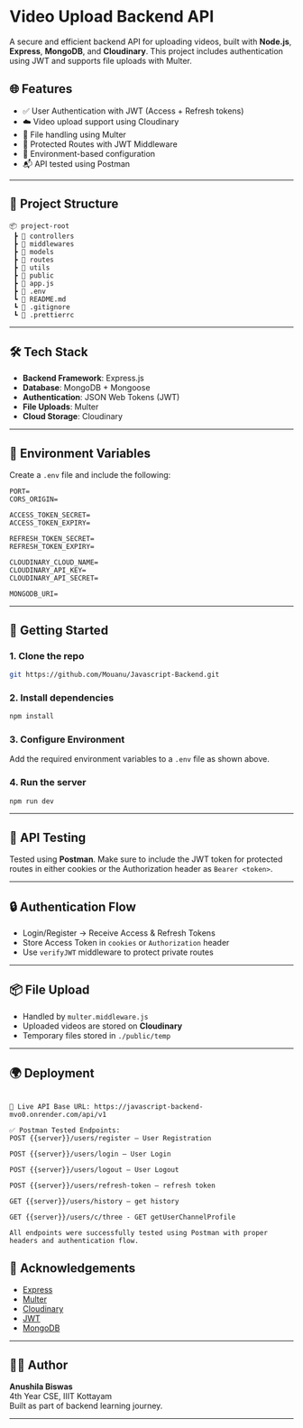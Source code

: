 # Video Upload Backend API

A secure and efficient backend API for uploading videos, built with **Node.js**, **Express**, **MongoDB**, and **Cloudinary**. This project includes authentication using JWT and supports file uploads with Multer.

## 🌐 Features

- ✅ User Authentication with JWT (Access + Refresh tokens)
- ☁️ Video upload support using Cloudinary
- 📂 File handling using Multer
- 🔐 Protected Routes with JWT Middleware
- 🧾 Environment-based configuration
- 📬 API tested using Postman

---

## 📁 Project Structure

```
📦 project-root
 ┣ 📂 controllers
 ┣ 📂 middlewares
 ┣ 📂 models
 ┣ 📂 routes
 ┣ 📂 utils
 ┣ 📂 public
 ┣ 📄 app.js
 ┣ 📄 .env
 ┗ 📄 README.md
 ┗ 📄 .gitignore
 ┗ 📄 .prettierrc
```

---

## 🛠️ Tech Stack

- **Backend Framework**: Express.js
- **Database**: MongoDB + Mongoose
- **Authentication**: JSON Web Tokens (JWT)
- **File Uploads**: Multer
- **Cloud Storage**: Cloudinary

---

## 🔑 Environment Variables

Create a `.env` file and include the following:

```
PORT=
CORS_ORIGIN=

ACCESS_TOKEN_SECRET=
ACCESS_TOKEN_EXPIRY=

REFRESH_TOKEN_SECRET=
REFRESH_TOKEN_EXPIRY=

CLOUDINARY_CLOUD_NAME=
CLOUDINARY_API_KEY=
CLOUDINARY_API_SECRET=

MONGODB_URI=
```

---

## 🚀 Getting Started

### 1. Clone the repo

```bash
git https://github.com/Mouanu/Javascript-Backend.git

```

### 2. Install dependencies

```bash
npm install
```

### 3. Configure Environment

Add the required environment variables to a `.env` file as shown above.

### 4. Run the server

```bash
npm run dev
```

---

## 🧪 API Testing

Tested using **Postman**. Make sure to include the JWT token for protected routes in either cookies or the Authorization header as `Bearer <token>`.

---



## 🔒 Authentication Flow

- Login/Register → Receive Access & Refresh Tokens
- Store Access Token in `cookies` or `Authorization` header
- Use `verifyJWT` middleware to protect private routes

---

## 📦 File Upload

- Handled by `multer.middleware.js`
- Uploaded videos are stored on **Cloudinary**
- Temporary files stored in `./public/temp`

---

 ## 🌍 Deployment

```This backend API is deployed on Render and actively tested using Postman.

🔗 Live API Base URL: https://javascript-backend-mvo0.onrender.com/api/v1

✅ Postman Tested Endpoints:
POST {{server}}/users/register – User Registration

POST {{server}}/users/login – User Login

POST {{server}}/users/logout – User Logout 

POST {{server}}/users/refresh-token – refresh token

GET {{server}}/users/history – get history

GET {{server}}/users/c/three - GET getUserChannelProfile

All endpoints were successfully tested using Postman with proper headers and authentication flow.
```

## 🙌 Acknowledgements

- [Express](https://expressjs.com/)
- [Multer](https://github.com/expressjs/multer)
- [Cloudinary](https://cloudinary.com/)
- [JWT](https://jwt.io/)
- [MongoDB](https://www.mongodb.com/)

---

## 🧑‍💻 Author

**Anushila Biswas**  
4th Year CSE, IIIT Kottayam  
Built as part of backend learning journey.

---


